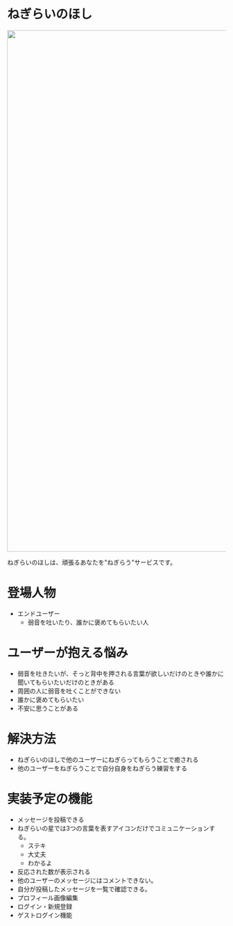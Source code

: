 # ねぎらいのほし
<img src="https://user-images.githubusercontent.com/84692432/141401170-4cbd5ea1-0562-41b4-8b71-91e7142fde82.png" width="1200px" >

ねぎらいのほしは、頑張るあなたを"ねぎらう"サービスです。

# 登場人物

* エンドユーザー
  - 弱音を吐いたり、誰かに褒めてもらいたい人

# ユーザーが抱える悩み

* 弱音を吐きたいが、そっと背中を押される言葉が欲しいだけのときや誰かに聞いてもらいたいだけのときがある
* 周囲の人に弱音を吐くことができない
* 誰かに褒めてもらいたい
* 不安に思うことがある

# 解決方法
* ねぎらいのほしで他のユーザーにねぎらってもらうことで癒される
* 他のユーザーをねぎらうことで自分自身をねぎらう練習をする

# 実装予定の機能
* メッセージを投稿できる
* ねぎらいの星では3つの言葉を表すアイコンだけでコミュニケーションする。
  * ステキ
  * 大丈夫
  * わかるよ
* 反応された数が表示される
* 他のユーザーのメッセージにはコメントできない。
* 自分が投稿したメッセージを一覧で確認できる。
* プロフィール画像編集
* ログイン・新規登録
* ゲストログイン機能


